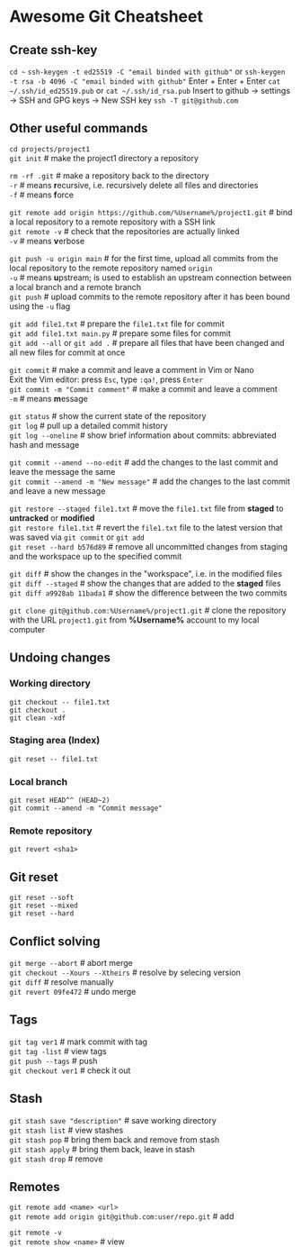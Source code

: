 # Awesome Git Cheatsheet

## Create ssh-key

`cd ~`
`ssh-keygen -t ed25519 -C "email binded with github"` or `ssh-keygen -t rsa -b 4096 -C "email binded with github"`
Enter + Enter + Enter
`cat ~/.ssh/id_ed25519.pub` or `cat ~/.ssh/id_rsa.pub`
Insert to github -> settings -> SSH and GPG keys -> New SSH key
`ssh -T git@github.com`

## Other useful commands

`cd projects/project1`<br>
`git init` # make the project1 directory a repository<br>

`rm -rf .git` # make a repository back to the directory<br>
`-r` # means **r**ecursive, i.e. recursively delete all files and directories<br>
`-f` # means **f**orce<br>

`git remote add origin https://github.com/%Username%/project1.git` # bind a local repository to a remote repository with a SSH link<br>
`git remote -v` # check that the repositories are actually linked<br>
`-v` # means **v**erbose<br>

`git push -u origin main` # for the first time, upload all commits from the local repository to the remote repository named `origin`<br>
`-u` # means **u**pstream; is used to establish an upstream connection between a local branch and a remote branch<br>
`git push` # upload commits to the remote repository after it has been bound using the `-u` flag<br>

`git add file1.txt` # prepare the `file1.txt` file for commit<br>
`git add file1.txt main.py` # prepare some files for commit<br>
`git add --all` or `git add .` # prepare all files that have been changed and all new files for commit at once<br>

`git commit` # make a commit and leave a comment in Vim or Nano<br>
Exit the Vim editor: press `Esc`, type `:qa!`, press `Enter`<br>
`git commit -m "Commit comment"` # make a commit and leave a comment<br>
`-m` # means **m**essage<br>

`git status` # show the current state of the repository<br>
`git log` # pull up a detailed commit history<br>
`git log --oneline` # show brief information about commits: abbreviated hash and message<br>

`git commit --amend --no-edit` # add the changes to the last commit and leave the message the same<br>
`git commit --amend -m "New message"` # add the changes to the last commit and leave a new message<br>

`git restore --staged file1.txt` # move the `file1.txt` file from **staged** to **untracked** or **modified**<br>
`git restore file1.txt` # revert the `file1.txt` file to the latest version that was saved via `git commit` or `git add`<br>
`git reset --hard b576d89` # remove all uncommitted changes from staging and the workspace up to the specified commit<br>

`git diff` # show the changes in the "workspace", i.e. in the modified files<br>
`git diff --staged` # show the changes that are added to the **staged** files<br>
`git diff a9928ab 11bada1` # show the difference between the two commits<br>

`git clone git@github.com:%Username%/project1.git` # clone the repository with the URL `project1.git` from **%Username%** account to my local computer<br>

## Undoing changes

### Working directory

`git checkout -- file1.txt`<br>
`git checkout .`<br>
`git clean -xdf`<br>

### Staging area (Index)

`git reset -- file1.txt`<br>

### Local branch

`git reset HEAD^^ (HEAD~2)`<br>
`git commit --amend -m "Commit message"`<br>

### Remote repository

`git revert <sha1>`<br>

## Git reset

`git reset --soft`<br>
`git reset --mixed`<br>
`git reset --hard`<br>

## Conflict solving

`git merge --abort` # abort merge<br>
`git checkout --Xours --Xtheirs` # resolve by selecing version<br>
`git diff` # resolve manually<br>
`git revert 09fe472` # undo merge<br>

## Tags

`git tag ver1` # mark commit with tag<br>
`git tag -list` # view tags<br>
`git push --tags` # push<br>
`git checkout ver1` # check it out<br>

## Stash

`git stash save "description"` # save working directory<br>
`git stash list` # view stashes<br>
`git stash pop` # bring them back and remove from stash<br>
`git stash apply` # bring them back, leave in stash<br>
`git stash drop` # remove<br>

## Remotes

`git remote add <name> <url>`<br>
`git remote add origin git@github.com:user/repo.git` # add<br>

`git remote -v`<br>
`git remote show <name>` # view<br>
